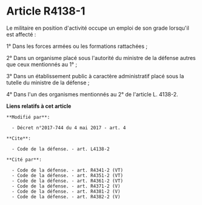 # Article R4138-1

Le militaire en position d'activité occupe un emploi de son grade lorsqu'il est affecté : 

1° Dans les forces armées ou les formations rattachées ; 

2° Dans un organisme placé sous l'autorité du ministre de la défense autres que ceux mentionnés au 1° ; 

3° Dans un établissement public à caractère administratif placé sous la tutelle du ministre de la défense ; 

4° Dans l'un des organismes mentionnés au 2° de l'article L. 4138-2.

**Liens relatifs à cet article**

	**Modifié par**:

	  - Décret n°2017-744 du 4 mai 2017 - art. 4

	**Cite**:

	  - Code de la défense. - art. L4138-2

	**Cité par**:

	  - Code de la défense. - art. R4341-2 (VT)
	  - Code de la défense. - art. R4351-2 (VT)
	  - Code de la défense. - art. R4361-2 (VT)
	  - Code de la défense. - art. R4371-2 (V)
	  - Code de la défense. - art. R4381-2 (V)
	  - Code de la défense. - art. R4382-2 (V)
